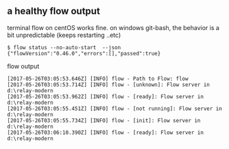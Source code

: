 ## a healthy flow output
terminal
flow on centOS works fine. on windows git-bash, the behavior is a bit unpredictable (keeps restarting ..etc)
```
$ flow status --no-auto-start  --json
{"flowVersion":"0.46.0","errors":[],"passed":true}
```
flow output
```
[2017-05-26T03:05:53.646Z] [INFO] flow - Path to Flow: flow
[2017-05-26T03:05:53.714Z] [INFO] flow - [unknown]: Flow server in d:\relay-modern
[2017-05-26T03:05:53.962Z] [INFO] flow - [ready]: Flow server in d:\relay-modern
[2017-05-26T03:05:55.451Z] [INFO] flow - [not running]: Flow server in d:\relay-modern
[2017-05-26T03:05:55.734Z] [INFO] flow - [init]: Flow server in d:\relay-modern
[2017-05-26T03:06:10.390Z] [INFO] flow - [ready]: Flow server in d:\relay-modern
```